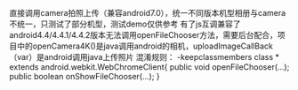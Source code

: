 直接调用camera拍照上传（兼容android7.0），统一不同版本机型相册与camera不统一，只测试了部分机型，测试demo仅供参考
有了js互调兼容了android4.4/4.4.1/4.4.2版本无法调用openFileChooser方法，需要后台配合，项目中的openCamera4K()是java调用android的相机，uploadImageCallBack（var）是android调用java上传照片
混淆规则：
-keepclassmembers class * extends android.webkit.WebChromeClient{
       public void openFileChooser(...);
       public boolean onShowFileChooser(...);
}
